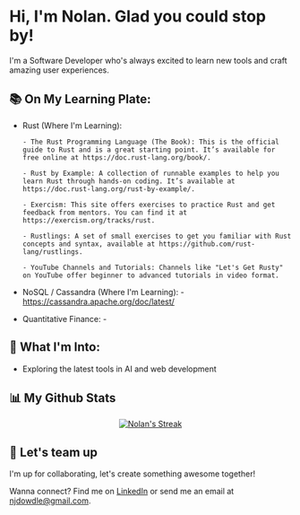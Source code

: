 # Hi, I'm Nolan. Glad you could stop by!

I'm a Software Developer who's always excited to learn new tools and craft amazing user experiences.

## 📚 On My Learning Plate:

- Rust (Where I'm Learning):
  
      - The Rust Programming Language (The Book): This is the official guide to Rust and is a great starting point. It’s available for free online at https://doc.rust-lang.org/book/.
  
      - Rust by Example: A collection of runnable examples to help you learn Rust through hands-on coding. It’s available at https://doc.rust-lang.org/rust-by-example/.
  
      - Exercism: This site offers exercises to practice Rust and get feedback from mentors. You can find it at https://exercism.org/tracks/rust.
  
      - Rustlings: A set of small exercises to get you familiar with Rust concepts and syntax, available at https://github.com/rust-lang/rustlings.
  
      - YouTube Channels and Tutorials: Channels like "Let's Get Rusty" on YouTube offer beginner to advanced tutorials in video format.
  
- NoSQL / Cassandra (Where I'm Learning):
      - https://cassandra.apache.org/doc/latest/
- Quantitative Finance:
      - 

## 🌟 What I'm Into:

- Exploring the latest tools in AI and web development

## 📊 My Github Stats

<p align="center">
    <a href="https://github.com/NolanDowdle/github-readme-streak-stats">
        <img title="🔥 Get streak stats for your profile at git.io/streak-stats" alt="Nolan's Streak" src="https://github-readme-streak-stats.herokuapp.com/?user=NolanDowdle&theme=black-ice&hide_border=true&stroke=0000&background=060A0CD0"/>
    </a>
</p>

## 🤝 Let's team up
I'm up for collaborating, let's create something awesome together!

Wanna connect? Find me on [LinkedIn](https://www.linkedin.com/in/nolan-dowdle/) or send me an email at njdowdle@gmail.com.

